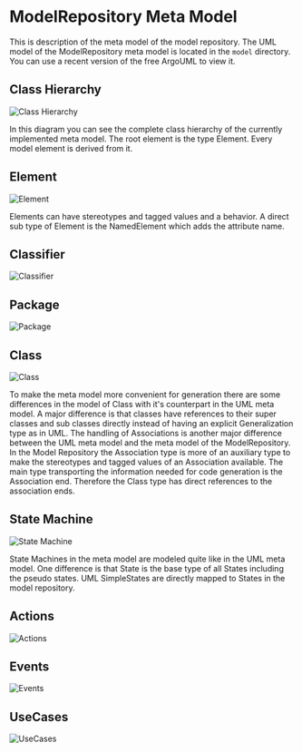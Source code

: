ModelRepository Meta Model
==========================
This is description of the meta model of the model repository.
The UML model of the ModelRepository meta model is located in the
`model` directory. You can use a recent version of the free ArgoUML to
view it.

Class Hierarchy
---------------
![Class Hierarchy](https://github.com/downloads/lsolbach/ModelRepository/ClassHierarchy.png "Meta Model Class Hierarchy Diagram")

In this diagram you can see the complete class hierarchy of the
currently implemented meta model. The root element is the type Element.
Every model element is derived from it.

Element
-------
![Element](https://github.com/downloads/lsolbach/ModelRepository/Element.png "Element Class Diagram")

Elements can have stereotypes and tagged values and a behavior.
A direct sub type of Element is the NamedElement which adds the
attribute name.

Classifier
----------
![Classifier](https://github.com/downloads/lsolbach/ModelRepository/Classifier.png "Classifier Class Diagram")


Package
-------
![Package](https://github.com/downloads/lsolbach/ModelRepository/Package.png "Package Class Diagram")


Class
-----
![Class](https://github.com/downloads/lsolbach/ModelRepository/Class.png "Class Class Diagram")

To make the meta model more convenient for generation there are some
differences in the model of Class with it's counterpart in the UML meta
model. A major difference is that classes have references to their
super classes and sub classes directly instead of having an explicit
Generalization type as in UML. The handling of Associations is another
major difference between the UML meta model and the meta model of the
ModelRepository. In the Model Repository the Association type is more
of an auxiliary type to make the stereotypes and tagged values of an
Association available. The main type transporting the information
needed for code generation is the Association end. Therefore the Class
type has direct references to the association ends.

State Machine
-------------
![State Machine](https://github.com/downloads/lsolbach/ModelRepository/StateMachine.png "State Machine Class Diagram")

State Machines in the meta model are modeled quite like in the UML meta
model. One difference is that State is the base type of all States
including the pseudo states. UML SimpleStates are directly mapped to
States in the model repository.

Actions
-------
![Actions](https://github.com/downloads/lsolbach/ModelRepository/Actions.png "Actions Class Diagram")


Events
------
![Events](https://github.com/downloads/lsolbach/ModelRepository/Events.png "Events Class Diagram")


UseCases
--------
![UseCases](https://github.com/downloads/lsolbach/ModelRepository/UseCases.png "Use Cases Class Diagram")


